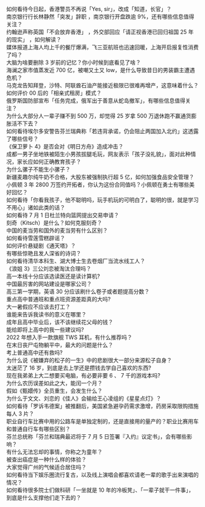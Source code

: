 如何看待今日起，香港警员不再说「Yes, sir」，改成「知道，长官」？  
南京银行行长林静然「突发」辞职 ，南京银行开盘跌逾 9%，还有哪些信息值得关注？  
约翰逊声称英国「不会放弃香港」 ，外交部回应「请正视香港已回归祖国 25 年的现实」 ，如何解读？  
媒体报道上海人均上千的餐厅爆满，飞三亚航班也迅速回暖，上海开启报复性消费了吗？  
大脑为啥要删除 3 岁前的记忆？你小时候到底看见了啥？  
海澜之家市值蒸发近 700 亿，被嘲又土又 low，是什么导致昔日的男装霸主遭遇危机？  
马克龙告知拜登，沙特、阿联酋石油产能接近极限已很难再增产，这意味着什么？  
如何评价 00 后的「相亲式租房」模式？  
俄罗斯国防部宣布「任务完成，俄军出于善意从蛇岛撤军」，有哪些信息值得关注？  
为什么大部分人一辈子赚不到 500 万，却觉得 25 岁拿 500 万退休跑不赢通货膨胀活不下去？  
如何看待埃尔多安警告芬兰瑞典称「若违背承诺，仍会阻止两国加入北约」这透露了哪些信号？  
《保卫萝卜 4》是否会对《明日方舟》造成冲击？  
成都一男子坐地铁被陌生小男孩拔腿毛玩，网友表示「孩子没礼貌」，面对此种情况，家长应如何正确教育孩子？  
为什么骡子不能生小骡子？  
新疆麦趣尔纯牛奶不合格，大股东被强制执行超 5 亿，如何加强食品安全管理？  
小佩顿 3 年 2800 万签约开拓者，你认为这份合同值吗？小佩顿在勇士有哪些美好回忆？  
如何看待「你看我孩子，他不聪明吗，玩手机玩的可明白了，聪明的很，就是学习不用心」诸如此类的话？  
如何看待 7 月 1 日杜兰特向篮网提出交易申请？  
刻奇（Kitsch）是什么？如何克服刻奇？  
中国的麦当劳和国外的麦当劳有什么区别？  
如何看待雪莲雪糕辟谣？  
如何评价悬疑剧《通天塔》？  
有哪些惊艳且发人深省的诗词？  
如何看待清华本科生、湖大博士生去卷烟厂当流水线工人？  
《浪姐 3》三公刘恋被淘汰合理吗？  
高一本线十分应该选读医还是读计算机?  
中国最厉害的网站建设是哪家公司？  
高三第一学期，英语 30 分应该刷什么卷子或者题提高分数？  
重点高中普通班和重点班资源差距真的大吗?  
大一暑假应不应该去打工？  
谁能来告诉我读书的意义在哪里？  
成年且高中毕业后，该不该继续花父母的钱？  
能给即将上高中的我一些建议吗?  
2022 年想入手一款旗舰 TWS 耳机，有什么推荐吗？  
在末日丧尸屯物躺平中，最大的问题是什么？  
考上普通高中还有救吗?  
为什么说《被嫌弃的松子的一生》中的悲剧很大一部分来源松子自身？  
太迷茫了 16 岁，到底是去上学还是攒钱去学自己喜欢的东西?  
现在我弟弟上大二想要买电脑，有必要非要 6 、 7 千的游戏本吗?  
为什么农历误差如此之大，能闰一个月？  
假如《甄嬛传》全员重生，会发生什么？  
为什么于文文、刘恋的《佳人》会输给王心凌组的《星星点灯》？  
如何看待「罗诉韦德案」被推翻后，美国紧急避孕药需求激增，药房采取限购措施每人 3 片？  
职业自行车比赛中用的公路车是单独定制的，还是直接用的量产的？职业比赛用车和普通自行车有哪些区别？  
芬兰总统称「芬兰和瑞典最迟将于 7 月 5 日签署『入约』议定书」，会有哪些影响？  
有什么无法忘却的事情，你称之为童年？  
被查出癌症是一种什么样的体验？  
大家觉得广州的气候适合居住吗？  
如何看待当下娱乐圈流行复古，以及线上演唱会都喜欢请老一辈的歌手出来演唱的情况？  
如何看待很多院士们做科研「一坐就是 10 年的冷板凳」、「一辈子就干一件事」，到底是什么支撑他们走下去的？  
